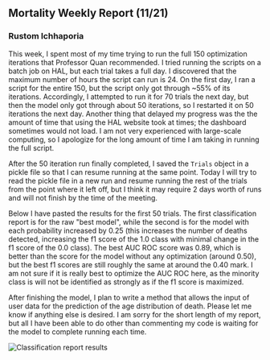 ## Mortality Weekly Report (11/21)
### Rustom Ichhaporia

This week, I spent most of my time trying to run the full 150 optimization iterations that Professor Quan recommended. I tried running the scripts on a batch job on HAL, but each trial takes a full day. I discovered that the maximum number of hours the script can run is 24. On the first day, I ran a script for the entire 150, but the script only got through ~55% of its iterations. Accordingly, I attempted to run it for 70 trials the next day, but then the model only got through about 50 iterations, so I restarted it on 50 iterations the next day. Another thing that delayed my progress was the the amount of time that using the HAL website took at times; the dashboard sometimes would not load. I am not very experienced with large-scale computing, so I apologize for the long amount of time I am taking in running the full script. 

After the 50 iteration run finally completed, I saved the `Trials` object in a pickle file so that I can resume running at the same point. Today I will try to read the pickle file in a new run and resume running the rest of the trials from the point where it left off, but I think it may require 2 days worth of runs and will not finish by the time of the meeting. 

Below I have pasted the results for the first 50 trials. The first classification report is for the raw "best model", while the second is for the model with each probability increased by 0.25 (this increases the number of deaths detected, increasing the f1 score of the 1.0 class with minimal change in the f1 score of the 0.0 class). The best AUC ROC score was 0.89, which is better than the score for the model without any optimization (around 0.50), but the best f1 scores are still roughly the same at around the 0.40 mark. I am not sure if it is really best to optimize the AUC ROC here, as the minority class is will not be identified as strongly as if the f1 score is maximized. 

After finishing the model, I plan to write a method that allows the input of user data for the prediction of the age distribution of death. Please let me know if anything else is desired. I am sorry for the short length of my report, but all I have been able to do other than commenting my code is waiting for the model to complete running each time. 

![Classification report results](/Users/rustomichhaporia/GitHub/irisk-lab/mortality/week_11_picture.png)